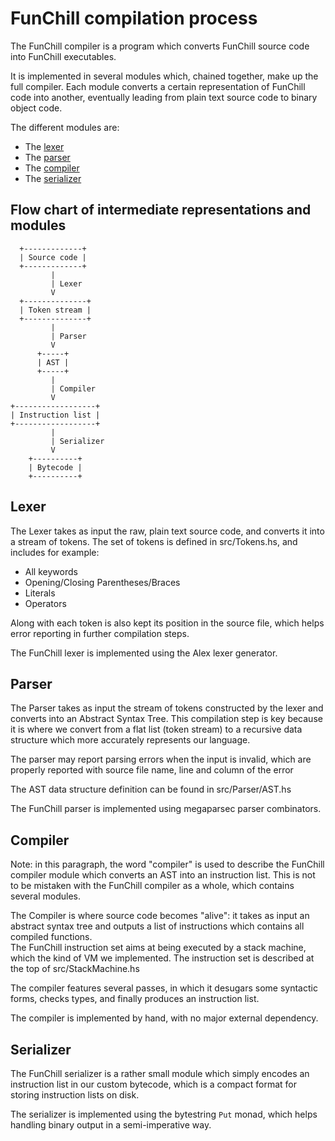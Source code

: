 # FunChill compilation process

The FunChill compiler is a program which converts FunChill source code into FunChill executables.

It is implemented in several modules which, chained together, make up the full compiler. Each module converts a certain representation of FunChill code into another, eventually leading from plain text source code to binary object code.

The different modules are:
- The [lexer](#lexer)
- The [parser](#parser)
- The [compiler](#compiler)
- The [serializer](#serializer)

## Flow chart of intermediate representations and modules

```
  +-------------+
  | Source code |
  +-------------+
         |
         | Lexer
         V
  +--------------+
  | Token stream |
  +--------------+
         |
         | Parser
         V
      +-----+
      | AST |
      +-----+
         |
         | Compiler
         V
+------------------+
| Instruction list |
+------------------+
         |
         | Serializer
         V
    +----------+
    | Bytecode |
    +----------+
```

## Lexer

The Lexer takes as input the raw, plain text source code, and converts it into a stream of tokens. The set of tokens is defined in src/Tokens.hs, and includes for example:

- All keywords
- Opening/Closing Parentheses/Braces
- Literals
- Operators

Along with each token is also kept its position in the source file, which helps error reporting in further compilation steps.

The FunChill lexer is implemented using the Alex lexer generator.

## Parser

The Parser takes as input the stream of tokens constructed by the lexer and converts into an Abstract Syntax Tree. This compilation step is key because it is where we convert from a flat list (token stream) to a recursive data structure which more accurately represents our language.

The parser may report parsing errors when the input is invalid, which are properly reported with source file name, line and column of the error

The AST data structure definition can be found in src/Parser/AST.hs

The FunChill parser is implemented using megaparsec parser combinators.

## Compiler

Note: in this paragraph, the word "compiler" is used to describe the FunChill compiler module which converts an AST into an instruction list. This is not to be mistaken with the FunChill compiler as a whole, which contains several modules.

The Compiler is where source code becomes "alive": it takes as input an abstract syntax tree and outputs a list of instructions which contains all compiled functions.  
The FunChill instruction set aims at being executed by a stack machine, which the kind of VM we implemented. The instruction set is described at the top of src/StackMachine.hs

The compiler features several passes, in which it desugars some syntactic forms, checks types, and finally produces an instruction list.

The compiler is implemented by hand, with no major external dependency.

## Serializer

The FunChill serializer is a rather small module which simply encodes an instruction list in our custom bytecode, which is a compact format for storing instruction lists on disk.

The serializer is implemented using the bytestring `Put` monad, which helps handling binary output in a semi-imperative way.
